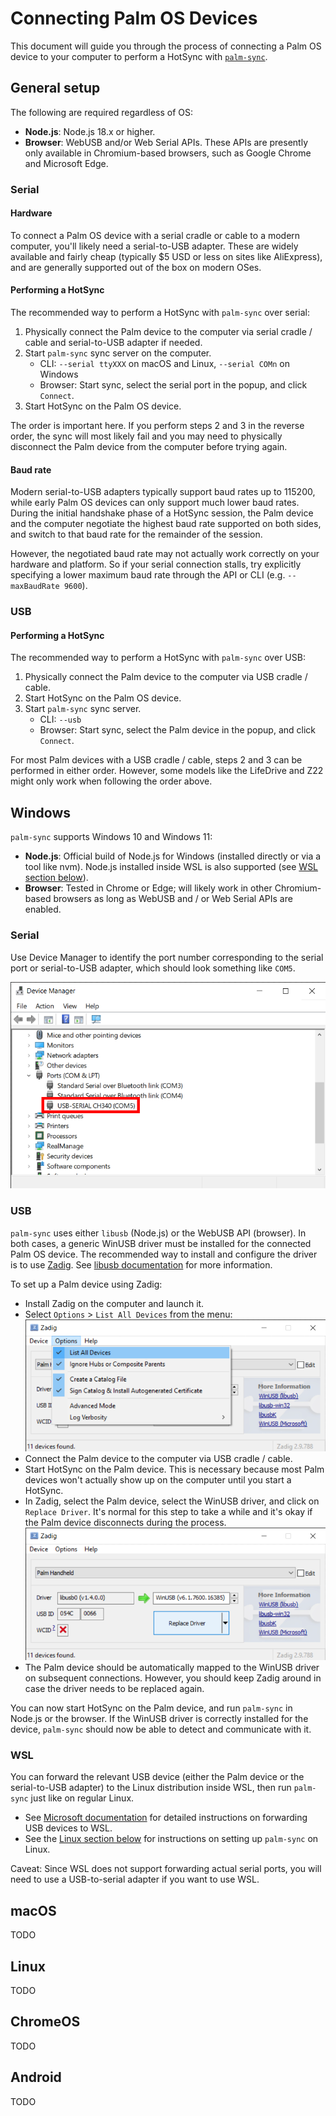 # Connecting Palm OS Devices

This document will guide you through the process of connecting a Palm OS device to your computer to perform a HotSync with [`palm-sync`](https://github.com/jichu4n/palm-sync/).

## General setup

The following are required regardless of OS:

- **Node.js**: Node.js 18.x or higher.
- **Browser**: WebUSB and/or Web Serial APIs. These APIs are presently only available in Chromium-based browsers, such as Google Chrome and Microsoft Edge.

### Serial

#### Hardware

To connect a Palm OS device with a serial cradle or cable to a modern computer, you'll likely need a serial-to-USB adapter. These are widely available and fairly cheap (typically $5 USD or less on sites like AliExpress), and are generally supported out of the box on modern OSes.

#### Performing a HotSync

The recommended way to perform a HotSync with `palm-sync` over serial:

1. Physically connect the Palm device to the computer via serial cradle / cable and serial-to-USB adapter if needed.
2. Start `palm-sync` sync server on the computer.
   - CLI: `--serial ttyXXX` on macOS and Linux, `--serial COMn` on Windows
   - Browser: Start sync, select the serial port in the popup, and click `Connect`.
3. Start HotSync on the Palm OS device.

The order is important here. If you perform steps 2 and 3 in the reverse order, the sync will most likely fail and you may need to physically disconnect the Palm device from the computer before trying again.

#### Baud rate

Modern serial-to-USB adapters typically support baud rates up to 115200, while early Palm OS devices can only support much lower baud rates. During the initial handshake phase of a HotSync session, the Palm device and the computer negotiate the highest baud rate supported on both sides, and switch to that baud rate for the remainder of the session.

However, the negotiated baud rate may not actually work correctly on your hardware and platform. So if your serial connection stalls, try explicitly specifying a lower maximum baud rate through the API or CLI (e.g. `--maxBaudRate 9600`).

### USB

#### Performing a HotSync

The recommended way to perform a HotSync with `palm-sync` over USB:

1. Physically connect the Palm device to the computer via USB cradle / cable.
2. Start HotSync on the Palm OS device.
3. Start `palm-sync` sync server.
   - CLI: `--usb`
   - Browser: Start sync, select the Palm device in the popup, and click `Connect`.

For most Palm devices with a USB cradle / cable, steps 2 and 3 can be performed in either order. However, some models like the LifeDrive and Z22 might only work when following the order above.

## Windows

`palm-sync` supports Windows 10 and Windows 11:

- **Node.js**: Official build of Node.js for Windows (installed directly or via a tool like nvm). Node.js installed inside WSL is also supported (see [WSL section below](#wsl)).
- **Browser**: Tested in Chrome or Edge; will likely work in other Chromium-based browsers as long as WebUSB and / or Web Serial APIs are enabled.

### Serial

Use Device Manager to identify the port number corresponding to the serial port or serial-to-USB adapter, which should look something like `COM5`.

![Windows Device Manager](./windows-serial-to-usb-adapter.png)

### USB

`palm-sync` uses either `libusb` (Node.js) or the WebUSB API (browser). In both cases, a generic WinUSB driver must be installed for the connected Palm OS device. The recommended way to install and configure the driver is to use [Zadig](http://zadig.akeo.ie/). See [libusb documentation](https://github.com/libusb/libusb/wiki/Windows#driver-installation) for more information.

To set up a Palm device using Zadig:

- Install Zadig on the computer and launch it.
- Select `Options` > `List All Devices` from the menu: ![Zadig Options menu](./windows-zadig-options.png)
- Connect the Palm device to the computer via USB cradle / cable.
- Start HotSync on the Palm device. This is necessary because most Palm devices won't actually show up on the computer until you start a HotSync.
- In Zadig, select the Palm device, select the WinUSB driver, and click on `Replace Driver`. It's normal for this step to take a while and it's okay if the Palm device disconnects during the process. ![Zadig WinUSB driver](./windows-zadig.png)
- The Palm device should be automatically mapped to the WinUSB driver on subsequent connections. However, you should keep Zadig around in case the driver needs to be replaced again.

You can now start HotSync on the Palm device, and run `palm-sync` in Node.js or the browser. If the WinUSB driver is correctly installed for the device, `palm-sync` should now be able to detect and communicate with it.

### WSL

You can forward the relevant USB device (either the Palm device or the serial-to-USB adapter) to the Linux distribution inside WSL, then run `palm-sync` just like on regular Linux.

- See [Microsoft documentation](https://learn.microsoft.com/en-us/windows/wsl/connect-usb) for detailed instructions on forwarding USB devices to WSL.
- See the [Linux section below](#linux) for instructions on setting up `palm-sync` on Linux.

Caveat: Since WSL does not support forwarding actual serial ports, you will need to use a USB-to-serial adapter if you want to use WSL.

## macOS

TODO

## Linux

TODO

## ChromeOS

TODO

## Android

TODO

